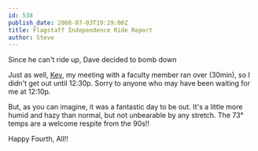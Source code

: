 ```yaml
---
id: 538
publish_date: 2008-07-03T19:29:00Z
title: Flagstaff Independence Ride Report
author: Steve
---
```

  
Since he can't ride up, Dave decided to bomb down

Just as well, [Kev](http://flagstafffrenzy.blogspot.com/2008/07/flagstaff-independence-ride.html#c276404294646719666), my meeting with a faculty member ran over (30min), so I didn't get out until 12:30p. Sorry to anyone who may have been waiting for me at 12:10p.

But, as you can imagine, it was a fantastic day to be out. It's a little more humid and hazy than normal, but not unbearable by any stretch. The 73° temps are a welcome respite from the 90s!!

Happy Fourth, All!!